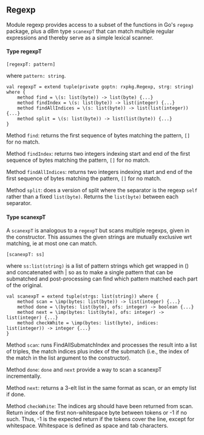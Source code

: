 ## Regexp

Module regexp provides access to a subset of the functions in Go's `regexp` package, plus a d8m type `scanexpT` that can match multiple regular expressions and thereby serve as a simple lexical scanner. 

#### Type regexpT

    [regexpT: pattern]
where `pattern: string`.

    val regexpT = extend tuple(private goptn: rxpkg.Regexp, strg: string) where {
        method find = \(s: list(byte)) -> list(byte) {...}
    	method findIndex = \(s: list(byte)) -> list(integer) {...}
    	method findAllIndices = \(s: list(byte)) -> list(list(integer)) {...}
	    method split = \(s: list(byte)) -> list(list(byte)) {...}
    }

Method `find`: returns the first sequence of bytes matching the pattern, `[]` for no match. 

Method `findIndex`: returns two integers indexing start and end of the first sequence of bytes matching the pattern, `[]` for no match. 

Method `findAllIndices`: returns two integers indexing start and end of the first sequence of bytes matching the pattern, `[]` for no match. 

Method `split`: does a version of split where the separator is the regexp `self` rather than a fixed `list(byte)`. Returns the `list(byte)` between each separator. 

#### Type scanexpT

A `scanexpT` is analogous to a `regexpT` but scans multiple regexps, given in the constructor. This assumes the given strings are mutually exclusive wrt matching, ie at most one can match.

    [scanexpT: ss]
where `ss:list(string)` is a list of pattern strings which get wrapped in () and concatenated with | so as to make a single pattern that can be submatched and post-processing can find which pattern matched each part of the original.

    val scanexpT = extend tuple(strgs: list(string)) where {
        method scan = \imp(bytes: list(byte)) -> list(integer) {...}
        method done = \(bytes: list(byte), ofs: integer) -> boolean {...}
        method next = \imp(bytes: list(byte), ofs: integer) -> list(integer) {...}
        method checkWhite = \imp(bytes: list(byte), indices: list(integer)) -> integer {...}
    }
Method `scan`: runs FindAllSubmatchIndex and processes the result into a list of triples, the match indices plus index of the submatch (i.e., the index of the match in the list argument to the constructor).

Method `done`: `done` and `next` provide a way to scan a scanexpT incrementally.

Method `next`: returns a 3-elt list in the same format as scan, or an empty list if done.

Method `checkWhite`: The indices arg should have been returned from scan. Return index of the first non-whitespace byte between tokens or -1 if no such. Thus, -1 is the expected return if the tokens cover the line, except for whitespace. Whitespace is defined as space and tab characters. 
